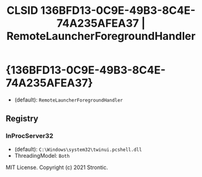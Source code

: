 ﻿---
title: "CLSID 136BFD13-0C9E-49B3-8C4E-74A235AFEA37 | RemoteLauncherForegroundHandler"
excerpt: What is COM-Object CLSID 136BFD13-0C9E-49B3-8C4E-74A235AFEA37?
---

# {136BFD13-0C9E-49B3-8C4E-74A235AFEA37}

* (default): `RemoteLauncherForegroundHandler`

## Registry


### InProcServer32

* (default): `C:\Windows\system32\twinui.pcshell.dll`
* ThreadingModel: `Both`

MIT License. Copyright (c) 2021 Strontic.


